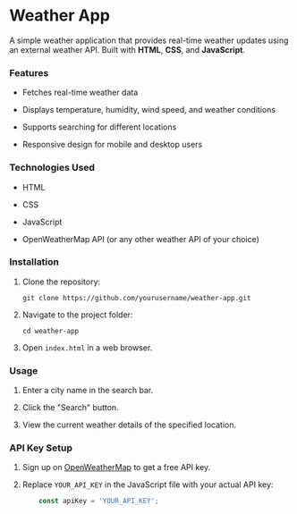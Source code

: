 # Weather App

A simple weather application that provides real-time weather updates using an external weather API. Built with **HTML**, **CSS**, and **JavaScript**.

### Features
- Fetches real-time weather data
  
- Displays temperature, humidity, wind speed, and weather conditions

- Supports searching for different locations

- Responsive design for mobile and desktop users

### Technologies Used

- HTML

- CSS

- JavaScript

- OpenWeatherMap API (or any other weather API of your choice)

### Installation

1. Clone the repository:

   `git clone https://github.com/yourusername/weather-app.git`

2. Navigate to the project folder:

   `cd weather-app`

3. Open `index.html` in a web browser.

### Usage

1. Enter a city name in the search bar.

2. Click the "Search" button.

3. View the current weather details of the specified location.

### API Key Setup

1. Sign up on [OpenWeatherMap](https://openweathermap.org/) to get a free API key.

2. Replace `YOUR_API_KEY` in the JavaScript file with your actual API key:

   ```JavaScript
       const apiKey = 'YOUR_API_KEY';
       
